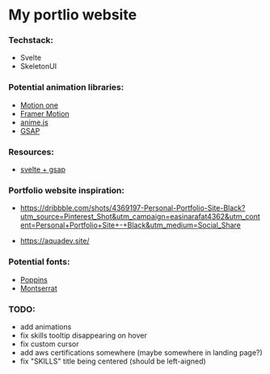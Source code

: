 # My portlio website

### Techstack:
 * Svelte
 * SkeletonUI

### Potential animation libraries:
 * [Motion one](https://motion.dev/)
 * [Framer Motion](https://www.framer.com/motion/)
 * [anime.js](https://animejs.com/)
 * [GSAP](https://gsap.com/)

### Resources:
 * [svelte + gsap](https://www.youtube.com/results?search_query=svelte+gsap)

### Portfolio website inspiration:
 * https://dribbble.com/shots/4369197-Personal-Portfolio-Site-Black?utm_source=Pinterest_Shot&utm_campaign=easinarafat4362&utm_content=Personal+Portfolio+Site+-+Black&utm_medium=Social_Share

 * https://aquadev.site/

### Potential fonts:
 * [Poppins](https://fonts.google.com/specimen/Poppins)
 * [Montserrat](https://fonts.google.com/specimen/Montserrat)



### TODO:
 * add animations
 * fix skills tooltip disappearing on hover
 * fix custom cursor
 * add aws certifications somewhere (maybe somewhere in landing page?)
 * fix "SKILLS" title being centered (should be left-aigned)